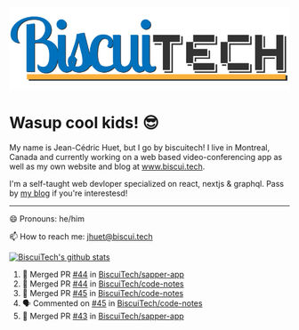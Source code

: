 ![BiscuiTech Logo](https://github.com/BiscuiTech/BiscuiTech/blob/master/BiscuiTech%20Logo%20(2019)%20(Small).png)
# Wasup cool kids! 😎

My name is Jean-Cédric Huet, but I go by biscuitech! I live in Montreal, Canada and currently working on a web based video-conferencing app as well as my own website and blog at www.biscui.tech.

I'm a self-taught web devloper specialized on react, nextjs & graphql. Pass by [my blog](https://www.biscui.tech/en/blog) if you're interestesd!
______
😄 Pronouns: he/him

📫 How to reach me: jhuet@biscui.tech

[![BiscuiTech's github stats](https://github-readme-stats.vercel.app/api?username=biscuitech)](https://github.com/anuraghazra/github-readme-stats)

<!--START_SECTION:activity-->
1. 🎉 Merged PR [#44](https://github.com//BiscuiTech/sapper-app/pull/44) in [BiscuiTech/sapper-app](https://github.com//BiscuiTech/sapper-app)
2. 🎉 Merged PR [#44](https://github.com//BiscuiTech/code-notes/pull/44) in [BiscuiTech/code-notes](https://github.com//BiscuiTech/code-notes)
3. 🎉 Merged PR [#45](https://github.com//BiscuiTech/code-notes/pull/45) in [BiscuiTech/code-notes](https://github.com//BiscuiTech/code-notes)
4. 🗣 Commented on [#45](https://github.com//BiscuiTech/code-notes/issues/45) in [BiscuiTech/code-notes](https://github.com//BiscuiTech/code-notes)
5. 🎉 Merged PR [#43](https://github.com//BiscuiTech/sapper-app/pull/43) in [BiscuiTech/sapper-app](https://github.com//BiscuiTech/sapper-app)
<!--END_SECTION:activity-->
